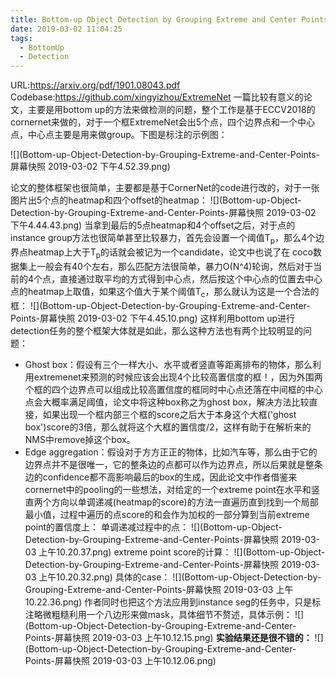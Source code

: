 ```yaml
---
title: Bottom-up Object Detection by Grouping Extreme and Center Points
date: 2019-03-02 11:04:25
tags:
  - BottomUp
  - Detection
---
```

URL:https://arxiv.org/pdf/1901.08043.pdf
Codebase:https://github.com/xingyizhou/ExtremeNet
一篇比较有意义的论文，主要是用bottom up的方法来做检测的问题，整个工作是基于ECCV2018的cornernet来做的，对于一个框ExtremeNet会出5个点，四个边界点和一个中心点，中心点主要是用来做group。下图是标注的示例图：

![](Bottom-up-Object-Detection-by-Grouping-Extreme-and-Center-Points-屏幕快照 2019-03-02 下午4.52.39.png)

论文的整体框架也很简单，主要都是基于CornerNet的code进行改的，对于一张图片出5个点的heatmap和四个offset的heatmap：
![](Bottom-up-Object-Detection-by-Grouping-Extreme-and-Center-Points-屏幕快照 2019-03-02 下午4.44.43.png)
当拿到最后的5点heatmap和4个offset之后，对于点的instance group方法也很简单甚至比较暴力，首先会设置一个阈值T<sub>p</sub>，那么4个边界点heatmap上大于T<sub>p</sub>的话就会被记为一个candidate，论文中也说了在 coco数据集上一般会有40个左右，那么匹配方法很简单，暴力O(N^4)轮询，然后对于当前的4个点，直接通过取平均的方式得到中心点，然后按这个中心点的位置去中心点的heatmap上取值，如果这个值大于某个阈值T<sub>c</sub>，那么就认为这是一个合法的框：
![](Bottom-up-Object-Detection-by-Grouping-Extreme-and-Center-Points-屏幕快照 2019-03-02 下午4.45.10.png)
这样利用bottom up进行detection任务的整个框架大体就是如此，那么这种方法也有两个比较明显的问题：
+ Ghost box：假设有三个一样大小、水平或者竖直等距离排布的物体，那么利用extremenet来预测的时候应该会出现4个比较高置信度的框！，因为外围两个框的四个边界点可以组成比较高置信度的框同时中心点还落在中间框的中心点会大概率满足阈值，论文中将这种box称之为ghost box，解决方法比较直接，如果出现一个框内部三个框的score之后大于本身这个大框('ghost box')score的3倍，那么就将这个大框的置信度/2，这样有助于在解析来的NMS中remove掉这个box。
+  Edge aggregation：假设对于方方正正的物体，比如汽车等，那么由于它的边界点并不是很唯一，它的整条边的点都可以作为边界点，所以后果就是整条边的confidence都不高影响最后的box的生成，因此论文中作者借鉴来cornernet中的pooling的一些想法，对给定的一个extreme point在水平和竖直两个方向以单调递减(heatmap的score)的方法一直遍历直到找到一个局部最小值，过程中遍历的点score的和会作为加权的一部分算到当前extreme point的置信度上：
单调递减过程中的点：
![](Bottom-up-Object-Detection-by-Grouping-Extreme-and-Center-Points-屏幕快照 2019-03-03 上午10.20.37.png)
extreme point score的计算：
![](Bottom-up-Object-Detection-by-Grouping-Extreme-and-Center-Points-屏幕快照 2019-03-03 上午10.20.32.png)
具体的case：
![](Bottom-up-Object-Detection-by-Grouping-Extreme-and-Center-Points-屏幕快照 2019-03-03 上午10.22.36.png)
作者同时也把这个方法应用到instance seg的任务中，只是标注略微粗糙利用一个八边形来做mask，具体细节不赘述，具体示例：
![](Bottom-up-Object-Detection-by-Grouping-Extreme-and-Center-Points-屏幕快照 2019-03-03 上午10.12.15.png)
**实验结果还是很不错的：**
![](Bottom-up-Object-Detection-by-Grouping-Extreme-and-Center-Points-屏幕快照 2019-03-03 上午10.12.06.png)
